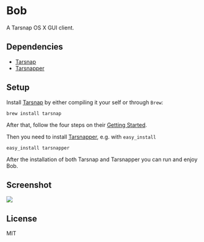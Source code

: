 Bob
==========
A Tarsnap OS X GUI client.

## Dependencies
- [Tarsnap](http://www.tarsnap.com/)
- [Tarsnapper](https://github.com/miracle2k/tarsnapper)

## Setup

Install [Tarsnap](http://www.tarsnap.com/) by either compiling it your self or through `Brew`:

	brew install tarsnap

After that, follow the four steps on their [Getting Started](http://www.tarsnap.com/gettingstarted.html).
	
	
Then you need to install [Tarsnapper](https://github.com/miracle2k/tarsnapper), e.g. with `easy_install`

	easy_install tarsnapper

After the installation of both Tarsnap and Tarsnapper you can run and enjoy Bob.

## Screenshot

![](https://raw.githubusercontent.com/casperstorm/casperstorm.github.io/master/img/bob.png)

## License

MIT